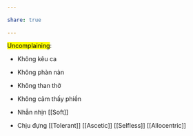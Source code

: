 ---  
share: true  
---  
<mark class="hltr-celeste">Uncomplaining</mark>:  
- Không kêu ca  
- Không phàn nàn  
- Không than thở  
- Không cảm thấy phiền  
- Nhẫn nhịn [[Soft]]  
- Chịu đựng [[Tolerant]] [[Ascetic]] [[Selfless]] [[Allocentric]]
